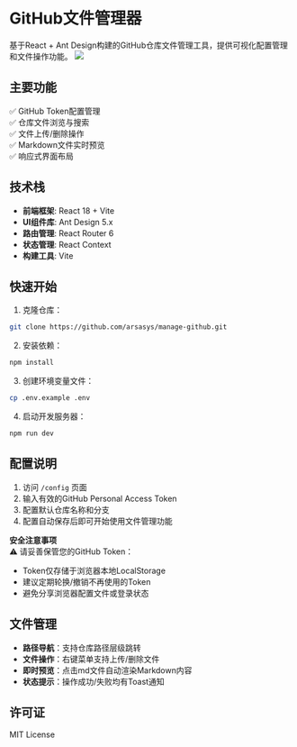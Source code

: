 # GitHub文件管理器

基于React + Ant Design构建的GitHub仓库文件管理工具，提供可视化配置管理和文件操作功能。
![](https://cdn.jsdelivr.net/gh/arsasys/img/blog/20250320203904233.png)

## 主要功能

✅ GitHub Token配置管理  
✅ 仓库文件浏览与搜索  
✅ 文件上传/删除操作  
✅ Markdown文件实时预览  
✅ 响应式界面布局

## 技术栈

- **前端框架**: React 18 + Vite  
- **UI组件库**: Ant Design 5.x  
- **路由管理**: React Router 6  
- **状态管理**: React Context  
- **构建工具**: Vite

## 快速开始

1. 克隆仓库：
```bash
git clone https://github.com/arsasys/manage-github.git
```
2. 安装依赖：
```bash
npm install
```
3. 创建环境变量文件：
```bash
cp .env.example .env
```
4. 启动开发服务器：
```bash
npm run dev
```

## 配置说明

1. 访问 `/config` 页面  
2. 输入有效的GitHub Personal Access Token  
3. 配置默认仓库名称和分支  
4. 配置自动保存后即可开始使用文件管理功能

**安全注意事项**  
⚠️ 请妥善保管您的GitHub Token：  
- Token仅存储于浏览器本地LocalStorage  
- 建议定期轮换/撤销不再使用的Token  
- 避免分享浏览器配置文件或登录状态

## 文件管理

- **路径导航**：支持仓库路径层级跳转  
- **文件操作**：右键菜单支持上传/删除文件  
- **即时预览**：点击md文件自动渲染Markdown内容  
- **状态提示**：操作成功/失败均有Toast通知

## 许可证

MIT License
